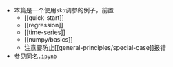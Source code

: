 - 本篇是一个使用`sko`调参的例子，前置
  - [[quick-start]]
  - [[regression]]
  - [[time-series]]
  - [[numpy/basics]]
  - 注意要防止[[general-principles/special-case]]报错
- 参见同名`.ipynb`